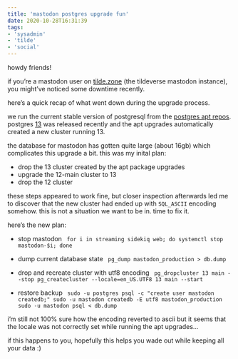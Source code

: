 ```yaml
---
title: 'mastodon postgres upgrade fun'
date: 2020-10-28T16:31:39
tags:
- 'sysadmin'
- 'tilde'
- 'social'
---
```


howdy friends!

if you’re a mastodon user on [tilde.zone](https://tilde.zone) (the
tildeverse mastodon instance), you might’ve noticed some downtime
recently.

here’s a quick recap of what went down during the upgrade process.

<!-- more -->

we run the current stable version of postgresql from the [postgres apt
repos](https://wiki.postgresql.org/wiki/Apt). postgres
[13](https://www.postgresql.org/docs/release/13.0/) was released
recently and the apt upgrades automatically created a new cluster
running 13.

the database for mastodon has gotten quite large (about 16gb) which
complicates this upgrade a bit. this was my inital plan:

-   drop the 13 cluster created by the apt package upgrades
-   upgrade the 12-main cluster to 13
-   drop the 12 cluster

these steps appeared to work fine, but closer inspection afterwards led
me to discover that the new cluster had ended up with `SQL_ASCII`
encoding somehow. this is not a situation we want to be in. time to fix
it.

here’s the new plan:

-   stop mastodon
    ` for i in streaming sidekiq web; do systemctl stop mastodon-$i; done`

-   dump current database state ` pg_dump mastodon_production > db.dump`

-   drop and recreate cluster with utf8 encoding
    ` pg_dropcluster 13 main --stop pg_createcluster --locale=en_US.UTF8 13 main --start`

-   restore backup
    ` sudo -u postgres psql -c "create user mastodon createdb;" sudo -u mastodon createdb -E utf8 mastodon_production sudo -u mastodon psql < db.dump`

i’m still not 100% sure how the encoding reverted to ascii but it seems
that the locale was not correctly set while running the apt upgrades…

if this happens to you, hopefully this helps you wade out while keeping
all your data :)
